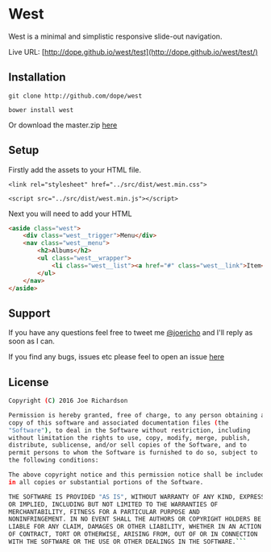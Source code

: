 # West
West is a minimal and simplistic responsive slide-out navigation.

Live URL: [http://dope.github.io/west/test](http://dope.github.io/west/test/)

## Installation
```git clone http://github.com/dope/west```

```bower install west```

Or download the master.zip [here](https://github.com/dope/west/archive/master.zip)

## Setup

Firstly add the assets to your HTML file.

```<link rel="stylesheet" href="../src/dist/west.min.css">```

```<script src="../src/dist/west.min.js"></script>```

Next you will need to add your HTML

```html
<aside class="west">
    <div class="west__trigger">Menu</div>
    <nav class="west__menu">
        <h2>Albums</h2>
        <ul class="west__wrapper">
            <li class="west__list"><a href="#" class="west__link">Item</a></li>
        </ul>
    </nav>
</aside>
```

## Support
If you have any questions feel free to tweet me [@joericho](http://twitter.com/joericho) and I'll reply as soon as I can.

If you find any bugs, issues etc please feel to open an issue [here](https://github.com/dope/west/issues/new)


## License

```bash
Copyright (C) 2016 Joe Richardson

Permission is hereby granted, free of charge, to any person obtaining a
copy of this software and associated documentation files (the
"Software"), to deal in the Software without restriction, including
without limitation the rights to use, copy, modify, merge, publish,
distribute, sublicense, and/or sell copies of the Software, and to
permit persons to whom the Software is furnished to do so, subject to
the following conditions:

The above copyright notice and this permission notice shall be included
in all copies or substantial portions of the Software.

THE SOFTWARE IS PROVIDED "AS IS", WITHOUT WARRANTY OF ANY KIND, EXPRESS
OR IMPLIED, INCLUDING BUT NOT LIMITED TO THE WARRANTIES OF
MERCHANTABILITY, FITNESS FOR A PARTICULAR PURPOSE AND
NONINFRINGEMENT. IN NO EVENT SHALL THE AUTHORS OR COPYRIGHT HOLDERS BE
LIABLE FOR ANY CLAIM, DAMAGES OR OTHER LIABILITY, WHETHER IN AN ACTION
OF CONTRACT, TORT OR OTHERWISE, ARISING FROM, OUT OF OR IN CONNECTION
WITH THE SOFTWARE OR THE USE OR OTHER DEALINGS IN THE SOFTWARE.```
